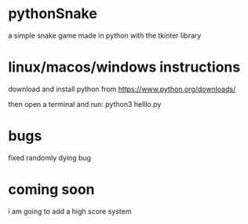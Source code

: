 # pythonSnake
a simple snake game made in python with the tkinter library
# linux/macos/windows instructions
download and install python from https://www.python.org/downloads/

then open a terminal and run: python3 helllo.py
# bugs
fixed randomly dying bug
# coming soon
i am going to add a high score system
